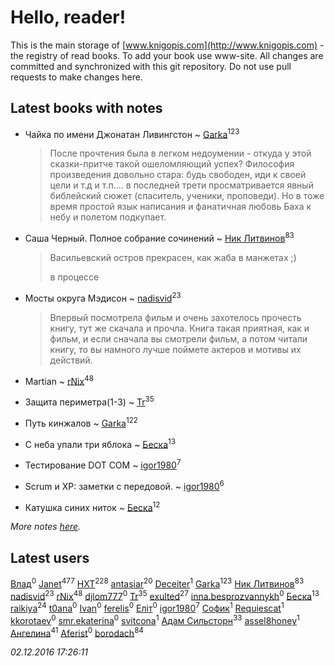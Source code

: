 # Hello, reader!
This is the main storage of [www.knigopis.com](http://www.knigopis.com) - the registry of read books.
To add your book use www-site. All changes are committed and synchronized with this git repository.
Do not use pull requests to make changes here.


## Latest books with notes
* Чайка по имени Джонатан Ливингстон ~ [Garka](users/115/115753719718250012620-google)<sup>123</sup>
    > После прочтения была в легком недоумении - откуда у этой сказки-притче такой ошеломляющий успех? Философия произведения довольно стара: будь свободен, иди к своей цели и т.д и т.п.... в последней трети просматривается явный библейский сюжет (спаситель, ученики, проповеди). 
    > Но в тоже время простой язык написания и фанатичная любовь Баха к небу и полетом подкупает.

* Саша Черный. Полное собрание сочинений ~ [Ник Литвинов](users/241/241974816-vkontakte)<sup>83</sup>
    > Васильевский остров прекрасен, как жаба в манжетах ;)
    > 
    > в процессе

* Мосты округа Мэдисон ~ [nadisvid](users/113/1138852626183846-facebook)<sup>23</sup>
    > Впервый посмотрела фильм и очень захотелось прочесть книгу, тут же скачала и прочла. Книга такая приятная, как и фильм, и если сначала вы смотрели фильм, а потом читали книгу, то вы намного лучше поймете актеров и мотивы их действий.

* Martian ~ [rNix](users/115/115622071-twitter)<sup>48</sup>

* Защита периметра(1-3) ~ [Tr](users/122/12282474-vkontakte)<sup>35</sup>

* Путь кинжалов ~ [Garka](users/115/115753719718250012620-google)<sup>122</sup>

* С неба упали три яблока ~ [Беска](users/157/1577468-vkontakte)<sup>13</sup>

* Тестирование DOT COM ~ [igor1980](users/100/100003094239547-facebook)<sup>7</sup>

* Scrum и XP: заметки с передовой. ~ [igor1980](users/100/100003094239547-facebook)<sup>6</sup>

* Катушка синих ниток ~ [Беска](users/157/1577468-vkontakte)<sup>12</sup>


_More notes [here](latest_books_with_notes.md)._


## Latest users
[Влад](users/130/13066918496098957463-mailru)<sup>0</sup> 
[Janet](users/205/20565064-vkontakte)<sup>477</sup> 
[HXT](users/100/100002563462782-facebook)<sup>228</sup> 
[antasiar](users/688/68827372-vkontakte)<sup>20</sup> 
[Deceiter](users/100/100962054638710244321-google)<sup>1</sup> 
[Garka](users/115/115753719718250012620-google)<sup>123</sup> 
[Ник Литвинов](users/241/241974816-vkontakte)<sup>83</sup> 
[nadisvid](users/113/1138852626183846-facebook)<sup>23</sup> 
[rNix](users/115/115622071-twitter)<sup>48</sup> 
[djlom777](users/206/20695003-vkontakte)<sup>0</sup> 
[Tr](users/122/12282474-vkontakte)<sup>35</sup> 
[exulted](users/100/100599204551896265722-google)<sup>27</sup> 
[inna.besprozvannykh](users/733/73323849-yandex)<sup>0</sup> 
[Беска](users/157/1577468-vkontakte)<sup>13</sup> 
[raikiya](users/384/384194935-vkontakte)<sup>24</sup> 
[t0ana](users/279/279924540-vkontakte)<sup>0</sup> 
[Ivan](users/111/111629067695534050209-google)<sup>0</sup> 
[ferelis](users/246/246727869-vkontakte)<sup>0</sup> 
[Еліт](users/182/1825041101100550-facebook)<sup>0</sup> 
[igor1980](users/100/100003094239547-facebook)<sup>7</sup> 
[Софик](users/377/37777569-vkontakte)<sup>1</sup> 
[Requiescat](users/392/392839308-vkontakte)<sup>1</sup> 
[kkorotaev](users/552/5528389-vkontakte)<sup>0</sup> 
[smr.ekaterina](users/349/34912923-vkontakte)<sup>0</sup> 
[svitcona](users/405/40591581-vkontakte)<sup>1</sup> 
[Адам Сильсторн](users/253/253918564-vkontakte)<sup>33</sup> 
[assel8honey](users/278/278197993-vkontakte)<sup>1</sup> 
[Ангелина](users/837/83788782-vkontakte)<sup>41</sup> 
[Aferist](users/126/1260438620656982-facebook)<sup>0</sup> 
[borodach](users/157/15706320-vkontakte)<sup>84</sup> 


_02.12.2016 17:26:11_
